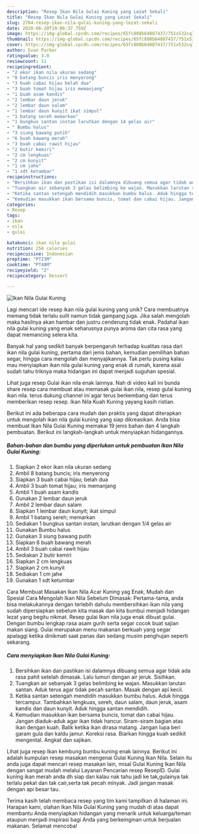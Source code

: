 ```yaml
---
description: "Resep Ikan Nila Gulai Kuning yang Lezat Sekali"
title: "Resep Ikan Nila Gulai Kuning yang Lezat Sekali"
slug: 2704-resep-ikan-nila-gulai-kuning-yang-lezat-sekali
date: 2020-06-20T19:06:37.759Z
image: https://img-global.cpcdn.com/recipes/65fc808b64887437/751x532cq70/ikan-nila-gulai-kuning-foto-resep-utama.jpg
thumbnail: https://img-global.cpcdn.com/recipes/65fc808b64887437/751x532cq70/ikan-nila-gulai-kuning-foto-resep-utama.jpg
cover: https://img-global.cpcdn.com/recipes/65fc808b64887437/751x532cq70/ikan-nila-gulai-kuning-foto-resep-utama.jpg
author: Evan Parker
ratingvalue: 3.8
reviewcount: 11
recipeingredient:
- "2 ekor ikan nila ukuran sedang"
- "8 batang buncis iris menyerong"
- "3 buah cabai hijau belah dua"
- "3 buah tomat hijau iris memanjang"
- "1 buah asam kandis"
- "2 lembar daun jeruk"
- "2 lembar daun salam"
- "1 lembar daun kunyit ikat simpul"
- "1 batang sereh memarkan"
- "1 bungkus santan instan larutkan dengan 14 gelas air"
- " Bumbu halus"
- "3 siung bawang putih"
- "6 buah bawang merah"
- "3 buah cabai rawit hijau"
- "2 butir kemiri"
- "2 cm lengkuas"
- "2 cm kunyit"
- "1 cm jahe"
- "1 sdt ketumbar"
recipeinstructions:
- "Bersihkan ikan dan pastikan isi dalamnya dibuang semua agar tidak ada rasa pahit setelah dimasak. Lalu lumuri dengan air jeruk. Sisihkan."
- "Tuangkan air sebanyak 3 gelas belimbing ke wajan. Masukkan larutan santan. Aduk terus agar tidak pecah santan. Masak dengan api kecil."
- "Ketika santan setengah mendidih masukkan bumbu halus. Aduk hingga tercampur. Tambahkan lengkuas, sereh, daun salam, daun jeruk, asam kandis dan daun kunyit. Aduk hingga santan mendidih."
- "Kemudian masukkan ikan bersama buncis, tomat dan cabai hijau. Jangan diaduk-aduk agar ikan tidak hancur. Siram-siram bagian atas ikan dengan kuah. Balik ketika ikan dirasa matang. Jangan lupa beri garam gula dan kaldu jamur. Koreksi rasa. Biarkan hingga kuah sedikit mengental. Angkat dan sajikan."
categories:
- Resep
tags:
- ikan
- nila
- gulai

katakunci: ikan nila gulai 
nutrition: 254 calories
recipecuisine: Indonesian
preptime: "PT23M"
cooktime: "PT48M"
recipeyield: "2"
recipecategory: Dessert

---
```



![Ikan Nila Gulai Kuning](https://img-global.cpcdn.com/recipes/65fc808b64887437/751x532cq70/ikan-nila-gulai-kuning-foto-resep-utama.jpg)

Lagi mencari ide resep ikan nila gulai kuning yang unik? Cara membuatnya memang tidak terlalu sulit namun tidak gampang juga. Jika salah mengolah maka hasilnya akan hambar dan justru cenderung tidak enak. Padahal ikan nila gulai kuning yang enak seharusnya punya aroma dan cita rasa yang dapat memancing selera kita.

Banyak hal yang sedikit banyak berpengaruh terhadap kualitas rasa dari ikan nila gulai kuning, pertama dari jenis bahan, kemudian pemilihan bahan segar, hingga cara mengolah dan menyajikannya. Tak perlu pusing kalau mau menyiapkan ikan nila gulai kuning yang enak di rumah, karena asal sudah tahu triknya maka hidangan ini dapat menjadi suguhan spesial.

Lihat juga resep Gulai ikan nila enak lainnya. Nah di video kali ini bunda share resep cara membuat atau memasak gulai ikan nila, resep gulai kuning ikan nila. terus dukung channel ini agar terus berkembang dan terus memberikan resep resep. Ikan Nila Kuah Kuning yayang kasih ristian.


Berikut ini ada beberapa cara mudah dan praktis yang dapat diterapkan untuk mengolah ikan nila gulai kuning yang siap dikreasikan. Anda bisa membuat Ikan Nila Gulai Kuning memakai 19 jenis bahan dan 4 langkah pembuatan. Berikut ini langkah-langkah untuk menyiapkan hidangannya.

<!--inarticleads1-->

##### Bahan-bahan dan bumbu yang diperlukan untuk pembuatan Ikan Nila Gulai Kuning:

1. Siapkan 2 ekor ikan nila ukuran sedang
1. Ambil 8 batang buncis; iris menyerong
1. Siapkan 3 buah cabai hijau; belah dua
1. Ambil 3 buah tomat hijau; iris memanjang
1. Ambil 1 buah asam kandis
1. Gunakan 2 lembar daun jeruk
1. Ambil 2 lembar daun salam
1. Siapkan 1 lembar daun kunyit; ikat simpul
1. Ambil 1 batang sereh; memarkan
1. Sediakan 1 bungkus santan instan; larutkan dengan 1/4 gelas air
1. Gunakan  Bumbu halus
1. Gunakan 3 siung bawang putih
1. Siapkan 6 buah bawang merah
1. Ambil 3 buah cabai rawit hijau
1. Sediakan 2 butir kemiri
1. Siapkan 2 cm lengkuas
1. Siapkan 2 cm kunyit
1. Sediakan 1 cm jahe
1. Gunakan 1 sdt ketumbar


Cara Membuat Masakan Ikan Nila Acar Kuning yag Enak, Mudah dan Spesial Cara Mengolah Ikan Nila Sebelum Dimasak: Pertama-tama, anda bisa melakukannya dengan terlebih dahulu membersihkan ikan nila yang sudah dipersiapkan sebelum kita masak dan kita bumbui menjadi hidangan lezat yang begitu nikmat. Resep gulai Ikan nila juga enak dibuat gulai. Dengan bumbu lengkap rasa asam gurih serta segar cocok buat sajian makan siang. Gulai merupakan menu makanan berkuah yang segar apalaggi ketika dinikmati saat panas dan sedang musim penghujan seperti sekarang. 

<!--inarticleads2-->

##### Cara menyiapkan Ikan Nila Gulai Kuning:

1. Bersihkan ikan dan pastikan isi dalamnya dibuang semua agar tidak ada rasa pahit setelah dimasak. Lalu lumuri dengan air jeruk. Sisihkan.
1. Tuangkan air sebanyak 3 gelas belimbing ke wajan. Masukkan larutan santan. Aduk terus agar tidak pecah santan. Masak dengan api kecil.
1. Ketika santan setengah mendidih masukkan bumbu halus. Aduk hingga tercampur. Tambahkan lengkuas, sereh, daun salam, daun jeruk, asam kandis dan daun kunyit. Aduk hingga santan mendidih.
1. Kemudian masukkan ikan bersama buncis, tomat dan cabai hijau. Jangan diaduk-aduk agar ikan tidak hancur. Siram-siram bagian atas ikan dengan kuah. Balik ketika ikan dirasa matang. Jangan lupa beri garam gula dan kaldu jamur. Koreksi rasa. Biarkan hingga kuah sedikit mengental. Angkat dan sajikan.


Lihat juga resep Ikan kembung bumbu kuning enak lainnya. Berikut ini adalah kumpulan resep masakan mengenai Gulai Kuning Ikan Nila. Selain itu anda juga dapat mencari resep masakan lain, misal Gulai Kuning Ikan Nila dengan sangat mudah melalui Layanan Pencarian resep ResepID. Gulai kuning ikan merah anda dh siap dan kalau nak tahu jadi ke tak,gulainya tak terlalu pekat dan tak cair,serta tak pecah minyak. Jadi jangan masak dengan api besar tau. 

Terima kasih telah membaca resep yang tim kami tampilkan di halaman ini. Harapan kami, olahan Ikan Nila Gulai Kuning yang mudah di atas dapat membantu Anda menyiapkan hidangan yang menarik untuk keluarga/teman ataupun menjadi inspirasi bagi Anda yang berkeinginan untuk berjualan makanan. Selamat mencoba!
